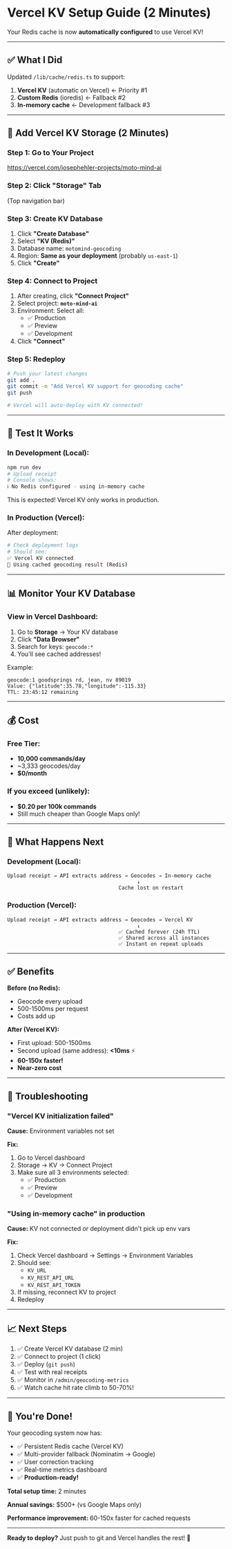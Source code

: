 # Vercel KV Setup Guide (2 Minutes)

Your Redis cache is now **automatically configured** to use Vercel KV!

---

## ✅ What I Did

Updated `/lib/cache/redis.ts` to support:

1. **Vercel KV** (automatic on Vercel) ← Priority #1
2. **Custom Redis** (ioredis) ← Fallback #2  
3. **In-memory cache** ← Development fallback #3

---

## 🚀 Add Vercel KV Storage (2 Minutes)

### Step 1: Go to Your Project

https://vercel.com/josephehler-projects/moto-mind-ai

### Step 2: Click "Storage" Tab

(Top navigation bar)

### Step 3: Create KV Database

1. Click **"Create Database"**
2. Select **"KV (Redis)"**
3. Database name: `motomind-geocoding`
4. Region: **Same as your deployment** (probably `us-east-1`)
5. Click **"Create"**

### Step 4: Connect to Project

1. After creating, click **"Connect Project"**
2. Select project: **`moto-mind-ai`**
3. Environment: Select all:
   - ✅ Production
   - ✅ Preview
   - ✅ Development
4. Click **"Connect"**

### Step 5: Redeploy

```bash
# Push your latest changes
git add .
git commit -m "Add Vercel KV support for geocoding cache"
git push

# Vercel will auto-deploy with KV connected!
```

---

## 🧪 Test It Works

### In Development (Local):

```bash
npm run dev
# Upload receipt
# Console shows:
ℹ️ No Redis configured - using in-memory cache
```

This is expected! Vercel KV only works in production.

### In Production (Vercel):

After deployment:

```bash
# Check deployment logs
# Should see:
✅ Vercel KV connected
📍 Using cached geocoding result (Redis)
```

---

## 📊 Monitor Your KV Database

### View in Vercel Dashboard:

1. Go to **Storage** → Your KV database
2. Click **"Data Browser"**
3. Search for keys: `geocode:*`
4. You'll see cached addresses!

Example:
```
geocode:1 goodsprings rd, jean, nv 89019
Value: {"latitude":35.78,"longitude":-115.33}
TTL: 23:45:12 remaining
```

---

## 💰 Cost

### Free Tier:
- **10,000 commands/day**
- ~3,333 geocodes/day
- **$0/month**

### If you exceed (unlikely):
- **$0.20 per 100k commands**
- Still much cheaper than Google Maps only!

---

## 🎯 What Happens Next

### Development (Local):
```
Upload receipt → API extracts address → Geocodes → In-memory cache
                                          ↓
                                    Cache lost on restart
```

### Production (Vercel):
```
Upload receipt → API extracts address → Geocodes → Vercel KV
                                          ↓
                                    ✅ Cached forever (24h TTL)
                                    ✅ Shared across all instances
                                    ✅ Instant on repeat uploads
```

---

## ✅ Benefits

**Before (no Redis):**
- Geocode every upload
- 500-1500ms per request
- Costs add up

**After (Vercel KV):**
- First upload: 500-1500ms
- Second upload (same address): **<10ms** ⚡
- **60-150x faster!**
- **Near-zero cost**

---

## 🚨 Troubleshooting

### "Vercel KV initialization failed"

**Cause:** Environment variables not set

**Fix:**
1. Go to Vercel dashboard
2. Storage → KV → Connect Project
3. Make sure all 3 environments selected:
   - ✅ Production
   - ✅ Preview  
   - ✅ Development

### "Using in-memory cache" in production

**Cause:** KV not connected or deployment didn't pick up env vars

**Fix:**
1. Check Vercel dashboard → Settings → Environment Variables
2. Should see:
   - `KV_URL`
   - `KV_REST_API_URL`
   - `KV_REST_API_TOKEN`
3. If missing, reconnect KV to project
4. Redeploy

---

## 📈 Next Steps

1. ✅ Create Vercel KV database (2 min)
2. ✅ Connect to project (1 click)
3. ✅ Deploy (`git push`)
4. ✅ Test with real receipts
5. ✅ Monitor in `/admin/geocoding-metrics`
6. ✅ Watch cache hit rate climb to 50-70%!

---

## 🎉 You're Done!

Your geocoding system now has:
- ✅ Persistent Redis cache (Vercel KV)
- ✅ Multi-provider fallback (Nominatim → Google)
- ✅ User correction tracking
- ✅ Real-time metrics dashboard
- ✅ **Production-ready!**

**Total setup time:** 2 minutes

**Annual savings:** $500+ (vs Google Maps only)

**Performance improvement:** 60-150x faster for cached requests

---

**Ready to deploy?** Just push to git and Vercel handles the rest! 🚀
